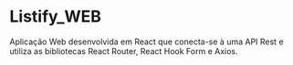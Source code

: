 # Listify_WEB
Aplicação Web desenvolvida em React que conecta-se à uma API Rest e utiliza as bibliotecas React Router, React Hook Form e Axios.
